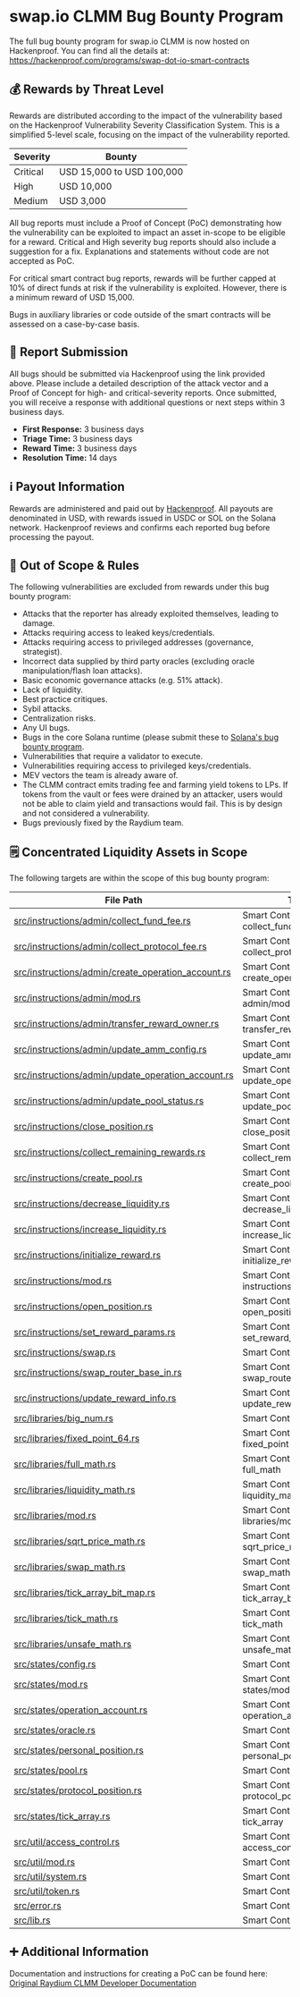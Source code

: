 # swap.io CLMM Bug Bounty Program

The full bug bounty program for swap.io CLMM is now hosted on Hackenproof. You can find all the details at:  
https://hackenproof.com/programs/swap-dot-io-smart-contracts

## 💰 Rewards by Threat Level

Rewards are distributed according to the impact of the vulnerability based on the Hackenproof Vulnerability Severity Classification System. This is a simplified 5-level scale, focusing on the impact of the vulnerability reported.

| Severity | Bounty                         |
| -------- | ------------------------------ |
| Critical | USD 15,000 to USD 100,000      |
| High     | USD 10,000                     |
| Medium   | USD 3,000                      |

All bug reports must include a Proof of Concept (PoC) demonstrating how the vulnerability can be exploited to impact an asset in-scope to be eligible for a reward. Critical and High severity bug reports should also include a suggestion for a fix. Explanations and statements without code are not accepted as PoC.

For critical smart contract bug reports, rewards will be further capped at 10% of direct funds at risk if the vulnerability is exploited. However, there is a minimum reward of USD 15,000.

Bugs in auxiliary libraries or code outside of the smart contracts will be assessed on a case-by-case basis.

## 📢 Report Submission

All bugs should be submitted via Hackenproof using the link provided above. Please include a detailed description of the attack vector and a Proof of Concept for high- and critical-severity reports. Once submitted, you will receive a response with additional questions or next steps within 3 business days.

- **First Response:** 3 business days  
- **Triage Time:** 3 business days  
- **Reward Time:** 3 business days  
- **Resolution Time:** 14 days

## ℹ️ Payout Information

Rewards are administered and paid out by [Hackenproof](https://hackenproof.com/programs/swap-dot-io-smart-contracts). All payouts are denominated in USD, with rewards issued in USDC or SOL on the Solana network. Hackenproof reviews and confirms each reported bug before processing the payout.

## 🚫 Out of Scope & Rules

The following vulnerabilities are excluded from rewards under this bug bounty program:

- Attacks that the reporter has already exploited themselves, leading to damage.
- Attacks requiring access to leaked keys/credentials.
- Attacks requiring access to privileged addresses (governance, strategist).
- Incorrect data supplied by third party oracles (excluding oracle manipulation/flash loan attacks).
- Basic economic governance attacks (e.g. 51% attack).
- Lack of liquidity.
- Best practice critiques.
- Sybil attacks.
- Centralization risks.
- Any UI bugs.
- Bugs in the core Solana runtime (please submit these to [Solana's bug bounty program](https://github.com/anza-xyz/agave/security).
- Vulnerabilities that require a validator to execute.
- Vulnerabilities requiring access to privileged keys/credentials.
- MEV vectors the team is already aware of.
- The CLMM contract emits trading fee and farming yield tokens to LPs. If tokens from the vault or fees were drained by an attacker, users would not be able to claim yield and transactions would fail. This is by design and not considered a vulnerability.
- Bugs previously fixed by the Raydium team.

## 🗒 Concentrated Liquidity Assets in Scope

The following targets are within the scope of this bug bounty program:

| File Path                                                                                                                   | Type                                       |
| --------------------------------------------------------------------------------------------------------------------------- | ------------------------------------------ |
| [src/instructions/admin/collect_fund_fee.rs](https://github.com/swap-dot-io/swap-io-clmm/blob/master/programs/amm/src/instructions/admin/collect_fund_fee.rs)         | Smart Contract - collect_fund_fee          |
| [src/instructions/admin/collect_protocol_fee.rs](https://github.com/swap-dot-io/swap-io-clmm/blob/master/programs/amm/src/instructions/admin/collect_protocol_fee.rs)     | Smart Contract - collect_protocol_fee      |
| [src/instructions/admin/create_operation_account.rs](https://github.com/swap-dot-io/swap-io-clmm/blob/master/programs/amm/src/instructions/admin/create_operation_account.rs) | Smart Contract - create_operation_account  |
| [src/instructions/admin/mod.rs](https://github.com/swap-dot-io/swap-io-clmm/blob/master/programs/amm/src/instructions/admin/mod.rs)                      | Smart Contract - admin/mod                 |
| [src/instructions/admin/transfer_reward_owner.rs](https://github.com/swap-dot-io/swap-io-clmm/blob/master/programs/amm/src/instructions/admin/transfer_reward_owner.rs)    | Smart Contract - transfer_reward_owner     |
| [src/instructions/admin/update_amm_config.rs](https://github.com/swap-dot-io/swap-io-clmm/blob/master/programs/amm/src/instructions/admin/update_amm_config.rs)        | Smart Contract - update_amm_config         |
| [src/instructions/admin/update_operation_account.rs](https://github.com/swap-dot-io/swap-io-clmm/blob/master/programs/amm/src/instructions/admin/update_operation_account.rs) | Smart Contract - update_operation_account  |
| [src/instructions/admin/update_pool_status.rs](https://github.com/swap-dot-io/swap-io-clmm/blob/master/programs/amm/src/instructions/admin/update_pool_status.rs)       | Smart Contract - update_pool_status        |
| [src/instructions/close_position.rs](https://github.com/swap-dot-io/swap-io-clmm/blob/master/programs/amm/src/instructions/close_position.rs)                 | Smart Contract - close_position            |
| [src/instructions/collect_remaining_rewards.rs](https://github.com/swap-dot-io/swap-io-clmm/blob/master/programs/amm/src/instructions/collect_remaining_rewards.rs)      | Smart Contract - collect_remaining_rewards |
| [src/instructions/create_pool.rs](https://github.com/swap-dot-io/swap-io-clmm/blob/master/programs/amm/src/instructions/create_pool.rs)                    | Smart Contract - create_pool               |
| [src/instructions/decrease_liquidity.rs](https://github.com/swap-dot-io/swap-io-clmm/blob/master/programs/amm/src/instructions/decrease_liquidity.rs)             | Smart Contract - decrease_liquidity        |
| [src/instructions/increase_liquidity.rs](https://github.com/swap-dot-io/swap-io-clmm/blob/master/programs/amm/src/instructions/increase_liquidity.rs)             | Smart Contract - increase_liquidity        |
| [src/instructions/initialize_reward.rs](https://github.com/swap-dot-io/swap-io-clmm/blob/master/programs/amm/src/instructions/initialize_reward.rs)              | Smart Contract - initialize_reward         |
| [src/instructions/mod.rs](https://github.com/swap-dot-io/swap-io-clmm/blob/master/programs/amm/src/instructions/mod.rs)                            | Smart Contract - instructions/mod          |
| [src/instructions/open_position.rs](https://github.com/swap-dot-io/swap-io-clmm/blob/master/programs/amm/src/instructions/open_position.rs)                  | Smart Contract - open_position             |
| [src/instructions/set_reward_params.rs](https://github.com/swap-dot-io/swap-io-clmm/blob/master/programs/amm/src/instructions/set_reward_params.rs)              | Smart Contract - set_reward_params         |
| [src/instructions/swap.rs](https://github.com/swap-dot-io/swap-io-clmm/blob/master/programs/amm/src/instructions/swap.rs)                           | Smart Contract - swap                      |
| [src/instructions/swap_router_base_in.rs](https://github.com/swap-dot-io/swap-io-clmm/blob/master/programs/amm/src/instructions/swap_router_base_in.rs)            | Smart Contract - swap_router_base_in       |
| [src/instructions/update_reward_info.rs](https://github.com/swap-dot-io/swap-io-clmm/blob/master/programs/amm/src/instructions/update_reward_info.rs)             | Smart Contract - update_reward_info        |
| [src/libraries/big_num.rs](https://github.com/swap-dot-io/swap-io-clmm/blob/master/programs/amm/src/libraries/big_num.rs)                           | Smart Contract - big_num                   |
| [src/libraries/fixed_point_64.rs](https://github.com/swap-dot-io/swap-io-clmm/blob/master/programs/amm/src/libraries/fixed_point_64.rs)                    | Smart Contract - fixed_point               |
| [src/libraries/full_math.rs](https://github.com/swap-dot-io/swap-io-clmm/blob/master/programs/amm/src/libraries/full_math.rs)                         | Smart Contract - full_math                 |
| [src/libraries/liquidity_math.rs](https://github.com/swap-dot-io/swap-io-clmm/blob/master/programs/amm/src/libraries/liquidity_math.rs)                    | Smart Contract - liquidity_math            |
| [src/libraries/mod.rs](https://github.com/swap-dot-io/swap-io-clmm/blob/master/programs/amm/src/libraries/mod.rs)                               | Smart Contract - libraries/mod             |
| [src/libraries/sqrt_price_math.rs](https://github.com/swap-dot-io/swap-io-clmm/blob/master/programs/amm/src/libraries/sqrt_price_math.rs)                   | Smart Contract - sqrt_price_math           |
| [src/libraries/swap_math.rs](https://github.com/swap-dot-io/swap-io-clmm/blob/master/programs/amm/src/libraries/swap_math.rs)                         | Smart Contract - swap_math                 |
| [src/libraries/tick_array_bit_map.rs](https://github.com/swap-dot-io/swap-io-clmm/blob/master/programs/amm/src/libraries/tick_array_bit_map.rs)                | Smart Contract - tick_array_bit_map        |
| [src/libraries/tick_math.rs](https://github.com/swap-dot-io/swap-io-clmm/blob/master/programs/amm/src/libraries/tick_math.rs)                         | Smart Contract - tick_math                 |
| [src/libraries/unsafe_math.rs](https://github.com/swap-dot-io/swap-io-clmm/blob/master/programs/amm/src/libraries/unsafe_math.rs)                       | Smart Contract - unsafe_math               |
| [src/states/config.rs](https://github.com/swap-dot-io/swap-io-clmm/blob/master/programs/amm/src/states/config.rs)                               | Smart Contract - config                    |
| [src/states/mod.rs](https://github.com/swap-dot-io/swap-io-clmm/blob/master/programs/amm/src/states/mod.rs)                                  | Smart Contract - states/mod                |
| [src/states/operation_account.rs](https://github.com/swap-dot-io/swap-io-clmm/blob/master/programs/amm/src/states/operation_account.rs)                    | Smart Contract - operation_account         |
| [src/states/oracle.rs](https://github.com/swap-dot-io/swap-io-clmm/blob/master/programs/amm/src/states/oracle.rs)                               | Smart Contract - oracle                    |
| [src/states/personal_position.rs](https://github.com/swap-dot-io/swap-io-clmm/blob/master/programs/amm/src/states/personal_position.rs)                    | Smart Contract - personal_position         |
| [src/states/pool.rs](https://github.com/swap-dot-io/swap-io-clmm/blob/master/programs/amm/src/states/pool.rs)                                 | Smart Contract - pool                      |
| [src/states/protocol_position.rs](https://github.com/swap-dot-io/swap-io-clmm/blob/master/programs/amm/src/states/protocol_position.rs)                    | Smart Contract - protocol_position         |
| [src/states/tick_array.rs](https://github.com/swap-dot-io/swap-io-clmm/blob/master/programs/amm/src/states/tick_array.rs)                           | Smart Contract - tick_array                |
| [src/util/access_control.rs](https://github.com/swap-dot-io/swap-io-clmm/blob/master/programs/amm/src/util/access_control.rs)                         | Smart Contract - access_control            |
| [src/util/mod.rs](https://github.com/swap-dot-io/swap-io-clmm/blob/master/programs/amm/src/util/mod.rs)                                    | Smart Contract - util/mod                  |
| [src/util/system.rs](https://github.com/swap-dot-io/swap-io-clmm/blob/master/programs/amm/src/util/system.rs)                                 | Smart Contract - system                    |
| [src/util/token.rs](https://github.com/swap-dot-io/swap-io-clmm/blob/master/programs/amm/src/util/token.rs)                                  | Smart Contract - token                     |
| [src/error.rs](https://github.com/swap-dot-io/swap-io-clmm/blob/master/programs/amm/src/error.rs)                                       | Smart Contract - error                     |
| [src/lib.rs](https://github.com/swap-dot-io/swap-io-clmm/blob/master/programs/amm/src/lib.rs)                                         | Smart Contract - lib                       |


## ➕ Additional Information

Documentation and instructions for creating a PoC can be found here:  
[Original Raydium CLMM Developer Documentation](https://github.com/raydium-io/raydium-docs/blob/master/dev-resources/raydium-clmm-dev-doc.pdf)
